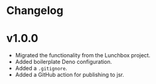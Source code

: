 # Changelog

# v1.0.0

- Migrated the functionality from the Lunchbox project.
- Added boilerplate Deno configuration.
- Added a `.gitignore`.
- Added a GitHub action for publishing to jsr.